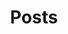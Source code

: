 ---
title: "Posts"
summary: "Articles about Open Data in Morocco"
description: "All articles about Open Data in Morocco"
---